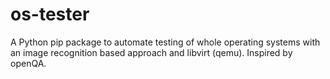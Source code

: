 # os-tester
A Python pip package to automate testing of whole operating systems with an image recognition based approach and libvirt (qemu). Inspired by openQA.
